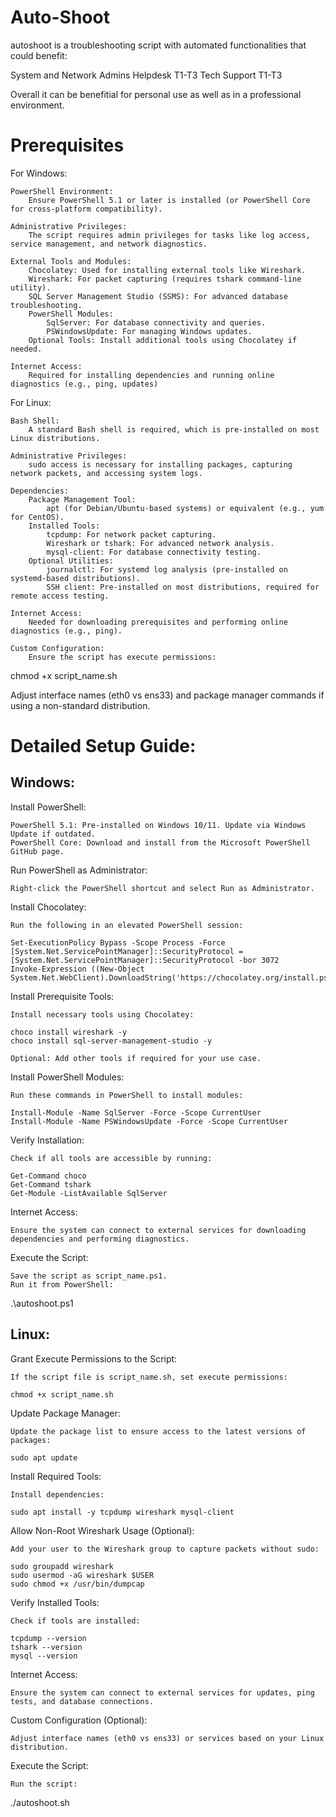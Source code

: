 # Auto-Shoot

autoshoot is a troubleshooting script with automated functionalities that could benefit:

System and Network Admins
Helpdesk T1-T3
Tech Support T1-T3

Overall it can be benefitial for personal use as well as in a professional environment.

# Prerequisites

For Windows:

    PowerShell Environment:
        Ensure PowerShell 5.1 or later is installed (or PowerShell Core for cross-platform compatibility).

    Administrative Privileges:
        The script requires admin privileges for tasks like log access, service management, and network diagnostics.

    External Tools and Modules:
        Chocolatey: Used for installing external tools like Wireshark.
        Wireshark: For packet capturing (requires tshark command-line utility).
        SQL Server Management Studio (SSMS): For advanced database troubleshooting.
        PowerShell Modules:
            SqlServer: For database connectivity and queries.
            PSWindowsUpdate: For managing Windows updates.
        Optional Tools: Install additional tools using Chocolatey if needed.

    Internet Access:
        Required for installing dependencies and running online diagnostics (e.g., ping, updates)

For Linux:

    Bash Shell:
        A standard Bash shell is required, which is pre-installed on most Linux distributions.

    Administrative Privileges:
        sudo access is necessary for installing packages, capturing network packets, and accessing system logs.

    Dependencies:
        Package Management Tool:
            apt (for Debian/Ubuntu-based systems) or equivalent (e.g., yum for CentOS).
        Installed Tools:
            tcpdump: For network packet capturing.
            Wireshark or tshark: For advanced network analysis.
            mysql-client: For database connectivity testing.
        Optional Utilities:
            journalctl: For systemd log analysis (pre-installed on systemd-based distributions).
            SSH client: Pre-installed on most distributions, required for remote access testing.

    Internet Access:
        Needed for downloading prerequisites and performing online diagnostics (e.g., ping).

    Custom Configuration:
        Ensure the script has execute permissions:

chmod +x script_name.sh

Adjust interface names (eth0 vs ens33) and package manager commands if using a non-standard distribution.

# Detailed Setup Guide:

## Windows:

Install PowerShell:

    PowerShell 5.1: Pre-installed on Windows 10/11. Update via Windows Update if outdated.
    PowerShell Core: Download and install from the Microsoft PowerShell GitHub page.

Run PowerShell as Administrator:

    Right-click the PowerShell shortcut and select Run as Administrator.

Install Chocolatey:

    Run the following in an elevated PowerShell session:

    Set-ExecutionPolicy Bypass -Scope Process -Force
    [System.Net.ServicePointManager]::SecurityProtocol = [System.Net.ServicePointManager]::SecurityProtocol -bor 3072
    Invoke-Expression ((New-Object System.Net.WebClient).DownloadString('https://chocolatey.org/install.ps1'))

Install Prerequisite Tools:

    Install necessary tools using Chocolatey:

    choco install wireshark -y
    choco install sql-server-management-studio -y

    Optional: Add other tools if required for your use case.

Install PowerShell Modules:

    Run these commands in PowerShell to install modules:

    Install-Module -Name SqlServer -Force -Scope CurrentUser
    Install-Module -Name PSWindowsUpdate -Force -Scope CurrentUser

Verify Installation:

    Check if all tools are accessible by running:

    Get-Command choco
    Get-Command tshark
    Get-Module -ListAvailable SqlServer

Internet Access:

    Ensure the system can connect to external services for downloading dependencies and performing diagnostics.

Execute the Script:

    Save the script as script_name.ps1.
    Run it from PowerShell:

.\autoshoot.ps1

## Linux:

Grant Execute Permissions to the Script:

    If the script file is script_name.sh, set execute permissions:

    chmod +x script_name.sh

Update Package Manager:

    Update the package list to ensure access to the latest versions of packages:

    sudo apt update

Install Required Tools:

    Install dependencies:

    sudo apt install -y tcpdump wireshark mysql-client

Allow Non-Root Wireshark Usage (Optional):

    Add your user to the Wireshark group to capture packets without sudo:

    sudo groupadd wireshark
    sudo usermod -aG wireshark $USER
    sudo chmod +x /usr/bin/dumpcap

Verify Installed Tools:

    Check if tools are installed:

    tcpdump --version
    tshark --version
    mysql --version

Internet Access:

    Ensure the system can connect to external services for updates, ping tests, and database connections.

Custom Configuration (Optional):

    Adjust interface names (eth0 vs ens33) or services based on your Linux distribution.

Execute the Script:

    Run the script:

./autoshoot.sh
